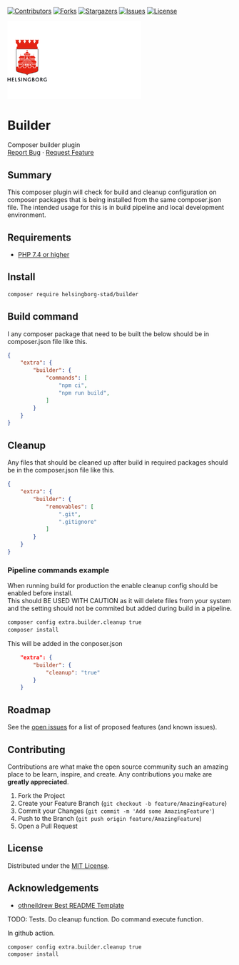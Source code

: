 <!-- SHIELDS -->
[![Contributors][contributors-shield]][contributors-url]
[![Forks][forks-shield]][forks-url]
[![Stargazers][stars-shield]][stars-url]
[![Issues][issues-shield]][issues-url]
[![License][license-shield]][license-url]

<p>
  <a href="https://github.com/helsingborg-stad/builder">
    <img src="images/hbg-github-logo-combo.png" alt="Logo" width="300">
  </a>
</p>
<h1>Builder</h1>
<p>
  Composer builder plugin
  <br />
  <a href="https://github.com/helsingborg-stad/builder/issues">Report Bug</a>
  ·
  <a href="https://github.com/helsingborg-stad/builder/issues">Request Feature</a>
</p>

## Summary
This composer plugin will check for build and cleanup configuration on composer packages that is being installed from the same composer.json file.
The intended usage for this is in build pipeline and local development environment.

## Requirements
- [PHP 7.4 or higher](https://www.php.net/)

## Install
```bash
composer require helsingborg-stad/builder
```

## Build command
I any composer package that need to be built the below should be in composer.json file like this.
```json
{
    "extra": {
        "builder": {
            "commands": [
                "npm ci",
                "npm run build",
            ]
        }
    }
}
```

## Cleanup
Any files that should be cleaned up after build in required packages should be in the composer.json file like this.
```json
{
    "extra": {
        "builder": {
            "removables": [
                ".git",
                ".gitignore"
            ]
        }
    }
}
```

### Pipeline commands example
When running build for production the enable cleanup config should be enabled before install.  
This should BE USED WITH CAUTION as it will delete files from your system and the setting should not be commited but added during build in a pipeline.

```bash
composer config extra.builder.cleanup true
composer install
```
This will be added in the conposer.json
```json
    "extra": {
        "builder": {
            "cleanup": "true"
        }
    }
```

## Roadmap

See the [open issues][issues-url] for a list of proposed features (and known issues).



## Contributing

Contributions are what make the open source community such an amazing place to be learn, inspire, and create. Any contributions you make are **greatly appreciated**.

1. Fork the Project
2. Create your Feature Branch (`git checkout -b feature/AmazingFeature`)
3. Commit your Changes (`git commit -m 'Add some AmazingFeature'`)
4. Push to the Branch (`git push origin feature/AmazingFeature`)
5. Open a Pull Request



## License

Distributed under the [MIT License][license-url].



## Acknowledgements

- [othneildrew Best README Template](https://github.com/othneildrew/Best-README-Template)



<!-- MARKDOWN LINKS & IMAGES -->
<!-- https://www.markdownguide.org/basic-syntax/#reference-style-links -->
[contributors-shield]: https://img.shields.io/github/contributors/helsingborg-stad/builder.svg?style=flat-square
[contributors-url]: https://github.com/helsingborg-stad/builder/graphs/contributors
[forks-shield]: https://img.shields.io/github/forks/helsingborg-stad/builder.svg?style=flat-square
[forks-url]: https://github.com/helsingborg-stad/builder/network/members
[stars-shield]: https://img.shields.io/github/stars/helsingborg-stad/builder.svg?style=flat-square
[stars-url]: https://github.com/helsingborg-stad/builder/stargazers
[issues-shield]: https://img.shields.io/github/issues/helsingborg-stad/builder.svg?style=flat-square
[issues-url]: https://github.com/helsingborg-stad/builder/issues
[license-shield]: https://img.shields.io/github/license/helsingborg-stad/builder.svg?style=flat-square
[license-url]: https://raw.githubusercontent.com/helsingborg-stad/builder/master/LICENSE


TODO: 
Tests.
Do cleanup function.
Do command execute function.


In github action.
```
composer config extra.builder.cleanup true
composer install
```



